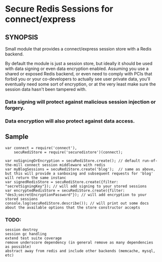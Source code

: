 Secure Redis Sessions for connect/express
==============================

## SYNOPSIS
Small module that provides a connect/express session store with a Redis backend.

By default the module is just a session store, but ideally it should be used with data signing or even data encryption enabled.
Assuming you use a shared or exposed Redis backend, or even need to comply with PCIs that forbid you or your co-developers to actually see user private data, you'll eventually need some sort of encryption, or at the very least make sure the session data hasn't been tampered with.

### Data signing will protect against malicious session injection or forgery.
### Data encryption will also protect against data access.

##  Sample
    var connect = require('connect'),
        secuRediStore = require('securedistore')(connect);

    var noSigningOrEncryption = secuRediStore.create(); // default run-of-the-mill connect session middleware with redis
    var myBlogSessions = secuRediStore.create('blog');  // same as above, but this will provide a sanboxing and subsequent requests for 'blog' will return the same instanc
    var signedRedisStore = secuRediStore.create({filter: "secretSigningKey"}); // will add signing to your stored sessions
    var encryptedRedisStore = secuRediStore.create({filter: "des3;secretEncryptionPassword"}); // will add encryption to your stored sessions
    console.log(secuRediStore.describe()); // will print out some docs about the available options that the store constructor accepts


### TODO:
    session destroy
    session gc handling
    extend test suite coverage
    remove underscore dependency (in general remove as many dependencies as possible)
    abstract away from redis and include other backends (memcache, mysql, etc)